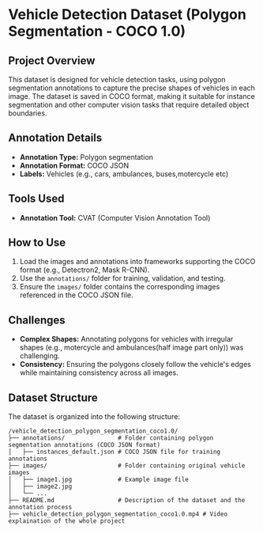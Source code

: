 # Vehicle Detection Dataset (Polygon Segmentation - COCO 1.0)

## Project Overview
This dataset is designed for vehicle detection tasks, using polygon segmentation annotations to capture the precise shapes of vehicles in each image. The dataset is saved in COCO format, making it suitable for instance segmentation and other computer vision tasks that require detailed object boundaries.

## Annotation Details
- **Annotation Type:** Polygon segmentation
- **Annotation Format:** COCO JSON
- **Labels:** Vehicles (e.g., cars, ambulances, buses,motercycle etc)

## Tools Used
- **Annotation Tool:** CVAT (Computer Vision Annotation Tool)

## How to Use
1. Load the images and annotations into frameworks supporting the COCO format (e.g., Detectron2, Mask R-CNN).
2. Use the `annotations/` folder for training, validation, and testing.
3. Ensure the `images/` folder contains the corresponding images referenced in the COCO JSON file.

## Challenges
- **Complex Shapes:** Annotating polygons for vehicles with irregular shapes (e.g., motercycle and ambulances(half image part only))  was challenging.
- **Consistency:** Ensuring the polygons closely follow the vehicle's edges while maintaining consistency across all images.

## Dataset Structure
The dataset is organized into the following structure:

```
/vehicle_detection_polygon_segmentation_coco1.0/
├── annotations/               # Folder containing polygon segmentation annotations (COCO JSON format)
│   ├── instances_default.json # COCO JSON file for training annotations
├── images/                    # Folder containing original vehicle images 
│   ├── image1.jpg             # Example image file
│   ├── image2.jpg
│   └── ...
├── README.md                  # Description of the dataset and the annotation process
├── vehicle_detection_polygon_segmentation_coco1.0.mp4 # Video explaination of the whole project
```

